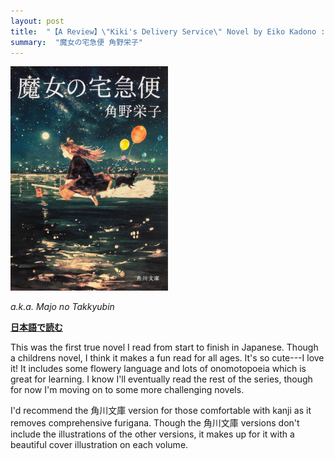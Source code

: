 ```yaml
---
layout: post
title:  "【A Review】\"Kiki's Delivery Service\" Novel by Eiko Kadono : The Perfect First Novel for a Japanese Learner"
summary:  "魔女の宅急便 角野栄子"
---
```


<img src="/images/majo1.jpg" class="float-md-right ml-3" width="50%"/>

*a.k.a. Majo no Takkyubin*


**[日本語で読む](/jp/2021/05/29/majo1.html)**

This was the first true novel I read from start to finish in Japanese. Though a childrens novel, I think it makes a fun read for all ages.  It's so cute---I love it! It includes some flowery language and lots of onomotopoeia which is great for learning.  I know I'll eventually read the rest of the series, though for now I'm moving on to some more challenging novels.

I'd recommend the 角川文庫 version for those comfortable with kanji as it removes comprehensive furigana. Though the 角川文庫 versions don't include the illustrations of the other versions, it makes up for it with a beautiful cover illustration on each volume.